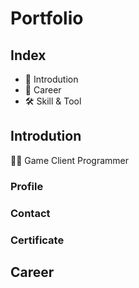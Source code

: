 # **Portfolio**
## **Index**
- 👦 Introdution
- 💼 Career
- 🛠 Skill & Tool

## Introdution
👨‍💻 Game Client Programmer
### Profile
### Contact
### Certificate

## Career 